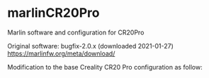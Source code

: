 # marlinCR20Pro
Marlin software and configuration for CR20Pro

Original software: bugfix-2.0.x (downloaded 2021-01-27) https://marlinfw.org/meta/download/

Modification to the base Creality CR20 Pro configuration as follow:

